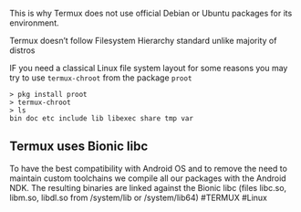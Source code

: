This is why Termux does not use official Debian or Ubuntu packages for its environment.

Termux doesn’t follow Filesystem Hierarchy standard unlike majority of distros

IF you need a classical Linux file system layout for some reasons you may try to use ``termux-chroot`` from the package ``proot`` 

```
> pkg install proot
> termux-chroot
> ls 
bin doc etc include lib libexec share tmp var
```

## Termux uses Bionic libc

To have the best compatibility with Android OS and to remove the need to maintain custom toolchains we compile all our packages with the Android NDK. The resulting binaries are linked against the Bionic libc (files libc.so, libm.so, libdl.so from /system/lib or /system/lib64)
#TERMUX #Linux